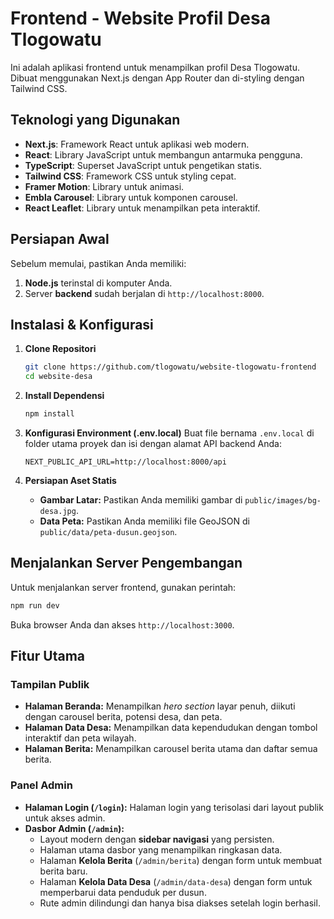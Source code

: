 # Frontend - Website Profil Desa Tlogowatu

Ini adalah aplikasi frontend untuk menampilkan profil Desa Tlogowatu. Dibuat menggunakan Next.js dengan App Router dan di-styling dengan Tailwind CSS.

## Teknologi yang Digunakan

* **Next.js**: Framework React untuk aplikasi web modern.
* **React**: Library JavaScript untuk membangun antarmuka pengguna.
* **TypeScript**: Superset JavaScript untuk pengetikan statis.
* **Tailwind CSS**: Framework CSS untuk styling cepat.
* **Framer Motion**: Library untuk animasi.
* **Embla Carousel**: Library untuk komponen carousel.
* **React Leaflet**: Library untuk menampilkan peta interaktif.

## Persiapan Awal

Sebelum memulai, pastikan Anda memiliki:

1.  **Node.js** terinstal di komputer Anda.
2.  Server **backend** sudah berjalan di `http://localhost:8000`.

## Instalasi & Konfigurasi

1.  **Clone Repositori**
    ```bash
    git clone https://github.com/tlogowatu/website-tlogowatu-frontend
    cd website-desa
    ```

2.  **Install Dependensi**
    ```bash
    npm install
    ```

3.  **Konfigurasi Environment (.env.local)**
    Buat file bernama `.env.local` di folder utama proyek dan isi dengan alamat API backend Anda:
    ```
    NEXT_PUBLIC_API_URL=http://localhost:8000/api
    ```

4.  **Persiapan Aset Statis**
    * **Gambar Latar:** Pastikan Anda memiliki gambar di `public/images/bg-desa.jpg`.
    * **Data Peta:** Pastikan Anda memiliki file GeoJSON di `public/data/peta-dusun.geojson`.

## Menjalankan Server Pengembangan

Untuk menjalankan server frontend, gunakan perintah:
```bash
npm run dev
```
Buka browser Anda dan akses `http://localhost:3000`.

## Fitur Utama

### Tampilan Publik
* **Halaman Beranda:** Menampilkan *hero section* layar penuh, diikuti dengan carousel berita, potensi desa, dan peta.
* **Halaman Data Desa:** Menampilkan data kependudukan dengan tombol interaktif dan peta wilayah.
* **Halaman Berita:** Menampilkan carousel berita utama dan daftar semua berita.

### Panel Admin
* **Halaman Login (`/login`):** Halaman login yang terisolasi dari layout publik untuk akses admin.
* **Dasbor Admin (`/admin`):**
    * Layout modern dengan **sidebar navigasi** yang persisten.
    * Halaman utama dasbor yang menampilkan ringkasan data.
    * Halaman **Kelola Berita** (`/admin/berita`) dengan form untuk membuat berita baru.
    * Halaman **Kelola Data Desa** (`/admin/data-desa`) dengan form untuk memperbarui data penduduk per dusun.
    * Rute admin dilindungi dan hanya bisa diakses setelah login berhasil.
